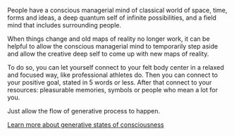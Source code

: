 People have a conscious managerial mind of classical world of space, time, forms and ideas,
a deep quantum self of infinite possibilities, and a field mind that includes surrounding people.

When things change and old maps of reality no longer work, it can be helpful to allow the 
conscious managerial mind to temporarily step aside and allow the creative deep self to
come up with new maps of reality.

To do so, you can let yourself connect to your felt body center in a relaxed and focused way,
like professional athletes do. Then you can connect to your positive goal, stated in 5 words
or less. After that connect to your resources: pleasurable memories, symbols or people who
mean a lot for you.

Just allow the flow of generative process to happen.

[Learn more about generative states of consciousness](http://stephengilligan.com)
